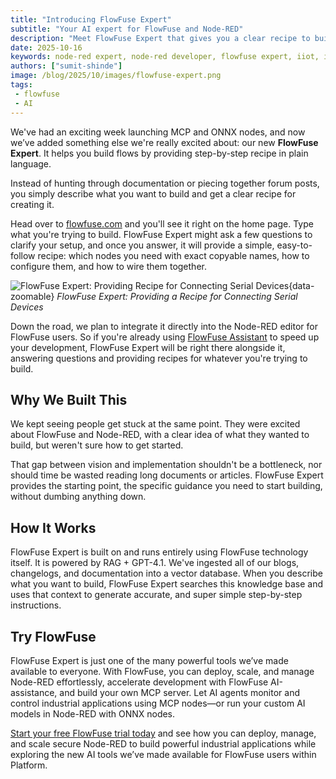 ```yaml
---
title: "Introducing FlowFuse Expert"
subtitle: "Your AI expert for FlowFuse and Node-RED"
description: "Meet FlowFuse Expert that gives you a clear recipe to build Node-RED flows, step by step."
date: 2025-10-16
keywords: node-red expert, node-red developer, flowfuse expert, iiot, industrial automation, mcp nodes, onnx nodes, ai-assisted development, rag, gpt-4.1
authors: ["sumit-shinde"]
image: /blog/2025/10/images/flowfuse-expert.png
tags:
 - flowfuse
 - AI
---
```


We've had an exciting week launching MCP and ONNX nodes, and now we’ve added something else we're really excited about: our new **FlowFuse Expert**. It helps you build flows by providing step-by-step recipe in plain language.

<!--more-->

Instead of hunting through documentation or piecing together forum posts, you simply describe what you want to build and get a clear recipe for creating it.

Head over to [flowfuse.com](https://flowfuse.com) and you'll see it right on the home page. Type what you're trying to build. FlowFuse Expert might ask a few questions to clarify your setup, and once you answer, it will provide a simple, easy-to-follow recipe: which nodes you need with exact copyable names, how to configure them, and how to wire them together.

![FlowFuse Expert: Providing Recipe for Connecting Serial Devices](./images/flowfuse-expert.gif){data-zoomable}
_FlowFuse Expert: Providing a Recipe for Connecting Serial Devices_

Down the road, we plan to integrate it directly into the Node-RED editor for FlowFuse users. So if you're already using [FlowFuse Assistant](/blog/2025/07/flowfuse-ai-assistant-better-node-red-manufacturing/) to speed up your development, FlowFuse Expert will be right there alongside it, answering questions and providing recipes for whatever you're trying to build.

## Why We Built This

We kept seeing people get stuck at the same point. They were excited about FlowFuse and Node-RED, with a clear idea of what they wanted to build, but weren't sure how to get started.

That gap between vision and implementation shouldn't be a bottleneck, nor should time be wasted reading long documents or articles. FlowFuse Expert provides the starting point, the specific guidance you need to start building, without dumbing anything down.

## How It Works

FlowFuse Expert is built on and runs entirely using FlowFuse technology itself. It is powered by RAG + GPT-4.1. We've ingested all of our blogs, changelogs, and documentation into a vector database. When you describe what you want to build, FlowFuse Expert searches this knowledge base and uses that context to generate accurate, and super simple step-by-step instructions.

## Try FlowFuse

FlowFuse Expert is just one of the many powerful tools we’ve made available to everyone. With FlowFuse, you can deploy, scale, and manage Node-RED effortlessly, accelerate development with FlowFuse AI-assistance, and build your own MCP server. Let AI agents monitor and control industrial applications using MCP nodes—or run your custom AI models in Node-RED with ONNX nodes.

[Start your free FlowFuse trial today](https://app.flowfuse.com/account/create) and see how you can deploy, manage, and scale secure Node-RED to build powerful industrial applications while exploring the new AI tools we’ve made available for FlowFuse users within Platform.
